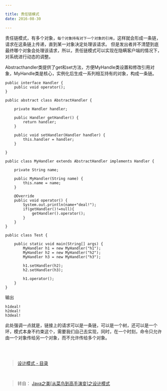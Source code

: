 ```yaml
---

title: 责任链模式
date: 2016-08-30

---
```



责任链模式，有多个对象，`每个对象持有对下一个对象的引用`，这样就会形成一条链，请求在这条链上传递，直到某一对象决定处理该请求。
但是发出者并不清楚到底最终哪个对象会处理该请求，所以，责任链模式可以实现在隐瞒客户端的情况下，对系统进行动态的调整。

<!--more-->

Abstracthandler类提供了get和set方法，方便MyHandle类设置和修改引用对象，MyHandle类是核心，实例化后生成一系列相互持有的对象，构成一条链。

```
public interface Handler {  
    public void operator();  
}  
```

```
public abstract class AbstractHandler {  
      
    private Handler handler;  
  
    public Handler getHandler() {  
        return handler;  
    }  
  
    public void setHandler(Handler handler) {  
        this.handler = handler;  
    }  
      
}  
```

```
public class MyHandler extends AbstractHandler implements Handler {  
  
    private String name;  
  
    public MyHandler(String name) {  
        this.name = name;  
    }  
  
    @Override  
    public void operator() {  
        System.out.println(name+"deal!");  
        if(getHandler()!=null){  
            getHandler().operator();  
        }  
    }  
}  
```

```
public class Test {  
  
    public static void main(String[] args) {  
        MyHandler h1 = new MyHandler("h1");  
        MyHandler h2 = new MyHandler("h2");  
        MyHandler h3 = new MyHandler("h3");  
  
        h1.setHandler(h2);  
        h2.setHandler(h3);  
  
        h1.operator();  
    }  
}  
```

输出

```
h1deal!
h2deal!
h3deal!
```

此处强调一点就是，链接上的请求可以是一条链，可以是一个树，还可以是一个环，模式本身不约束这个，需要我们自己去实现，同时，在一个时刻，命令只允许由一个对象传给另一个对象，而不允许传给多个对象。



<br>
<br>




> [设计模式 - 目录](/post/2016-08-24-design-pattern.html)

<br>

> 转自： [Java之美[从菜鸟到高手演变]之设计模式](http://blog.csdn.net/zhangerqing/article/details/8243942) 